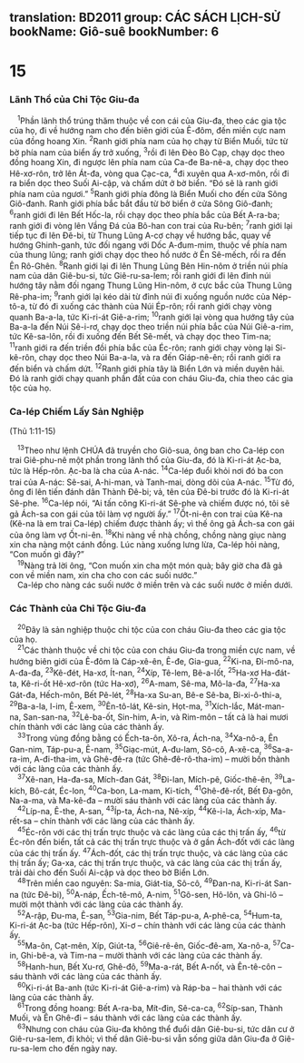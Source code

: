 translation: BD2011
group: CÁC SÁCH LỊCH-SỬ
bookName: Giô-suê 
bookNumber: 6
-------

<div class="title"><h1>15</h1><h3>Lãnh Thổ của Chi Tộc Giu-đa</h3></div>
<span class="verse gios_15_1"> <sup>1</sup>Phần lãnh thổ trúng thăm thuộc về con cái của Giu-đa, theo các gia tộc của họ, đi về hướng nam cho đến biên giới của Ê-đôm, đến miền cực nam của đồng hoang Xin. </span>
<span class="verse gios_15_2"><sup>2</sup>Ranh giới phía nam của họ chạy từ Biển Muối, tức từ bờ phía nam của biển ấy trở xuống, </span>
<span class="verse gios_15_3"><sup>3</sup>rồi đi lên Ðèo Bò Cạp, chạy dọc theo đồng hoang Xin, đi ngược lên phía nam của Ca-đe Ba-nê-a, chạy dọc theo Hê-xơ-rôn, trở lên Át-đa, vòng qua Cạc-ca, </span>
<span class="verse gios_15_4"><sup>4</sup>đi xuyên qua A-xơ-môn, rồi đi ra biển dọc theo Suối Ai-cập, và chấm dứt ở bờ biển. “Ðó sẽ là ranh giới phía nam của ngươi.” </span>
<span class="verse gios_15_5"><sup>5</sup>Ranh giới phía đông là Biển Muối cho đến cửa Sông Giô-đanh. Ranh giới phía bắc bắt đầu từ bờ biển ở cửa Sông Giô-đanh; </span>
<span class="verse gios_15_6"><sup>6</sup>ranh giới đi lên Bết Hốc-la, rồi chạy dọc theo phía bắc của Bết A-ra-ba; ranh giới đi vòng lên Vầng Ðá của Bô-han con trai của Ru-bên; </span>
<span class="verse gios_15_7"><sup>7</sup>ranh giới lại tiếp tục đi lên Ðê-bi, từ Thung Lũng A-cơ chạy về hướng bắc, quay về hướng Ghinh-ganh, tức đối ngang với Dốc A-đum-mim, thuộc về phía nam của thung lũng; ranh giới chạy dọc theo hồ nước ở Ên Sê-mếch, rồi ra đến Ên Rô-Ghên. </span>
<span class="verse gios_15_8"><sup>8</sup>Ranh giới lại đi lên Thung Lũng Bên Hin-nôm ở triền núi phía nam của dân Giê-bu-si, tức Giê-ru-sa-lem; rồi ranh giới đi lên đỉnh núi hướng tây nằm đối ngang Thung Lũng Hin-nôm, ở cực bắc của Thung Lũng Rê-pha-im; </span>
<span class="verse gios_15_9"><sup>9</sup>ranh giới lại kéo dài từ đỉnh núi đi xuống nguồn nước của Nép-tô-a, từ đó đi xuống các thành của Núi Ép-rôn; rồi ranh giới chạy vòng quanh Ba-a-la, tức Ki-ri-át Giê-a-rim; </span>
<span class="verse gios_15_10"><sup>10</sup>ranh giới lại vòng qua hướng tây của Ba-a-la đến Núi Sê-i-rơ, chạy dọc theo triền núi phía bắc của Núi Giê-a-rim, tức Kê-sa-lôn, rồi đi xuống đến Bết Sê-mết, và chạy dọc theo Tim-na; </span>
<span class="verse gios_15_11"><sup>11</sup>ranh giới ra đến triền đồi phía bắc của Éc-rôn; ranh giới chạy vòng lại Si-kê-rôn, chạy dọc theo Núi Ba-a-la, và ra đến Giáp-nê-ên; rồi ranh giới ra đến biển và chấm dứt. </span>
<span class="verse gios_15_12"><sup>12</sup>Ranh giới phía tây là Biển Lớn và miền duyên hải. Ðó là ranh giới chạy quanh phần đất của con cháu Giu-đa, chia theo các gia tộc của họ.<br/></span>
<div class="title"><h3>Ca-lép Chiếm Lấy Sản Nghiệp</h3><p>(Thủ 1:11-15)</p></div>
<span class="verse gios_15_13"> <sup>13</sup>Theo như lệnh CHÚA đã truyền cho Giô-sua, ông ban cho Ca-lép con trai Giê-phu-nê một phần trong lãnh thổ của Giu-đa, đó là Ki-ri-át Ạc-ba, tức là Hếp-rôn. Ạc-ba là cha của A-nác. </span>
<span class="verse gios_15_14"><sup>14</sup>Ca-lép đuổi khỏi nơi đó ba con trai của A-nác: Sê-sai, A-hi-man, và Tanh-mai, dòng dõi của A-nác. </span>
<span class="verse gios_15_15"><sup>15</sup>Từ đó, ông đi lên tiến đánh dân Thành Ðê-bi; vả, tên của Ðê-bi trước đó là Ki-ri-át Sê-phe. </span>
<span class="verse gios_15_16"><sup>16</sup>Ca-lép nói, “Ai tấn công Ki-ri-át Sê-phe và chiếm được nó, tôi sẽ gả Ách-sa con gái của tôi làm vợ người ấy.” </span>
<span class="verse gios_15_17"><sup>17</sup>Ốt-ni-ên con trai của Kê-na (Kê-na là em trai Ca-lép) chiếm được thành ấy; vì thế ông gả Ách-sa con gái của ông làm vợ Ốt-ni-ên. </span>
<span class="verse gios_15_18"><sup>18</sup>Khi nàng về nhà chồng, chồng nàng giục nàng xin cha nàng một cánh đồng. Lúc nàng xuống lưng lừa, Ca-lép hỏi nàng, “Con muốn gì đây?”<br/></span>
<span class="verse gios_15_19"> <sup>19</sup>Nàng trả lời ông, “Con muốn xin cha một món quà; bây giờ cha đã gả con về miền nam, xin cha cho con các suối nước.”<br/> Ca-lép cho nàng các suối nước ở miền trên và các suối nước ở miền dưới.<br/></span>
<div class="title"><h3>Các Thành của Chi Tộc Giu-đa</h3></div>
<span class="verse gios_15_20"> <sup>20</sup>Ðây là sản nghiệp thuộc chi tộc của con cháu Giu-đa theo các gia tộc của họ.<br/></span>
<span class="verse gios_15_21"> <sup>21</sup>Các thành thuộc về chi tộc của con cháu Giu-đa trong miền cực nam, về hướng biên giới của Ê-đôm là Cáp-xê-ên, Ê-đe, Gia-gua, </span>
<span class="verse gios_15_22"><sup>22</sup>Ki-na, Ði-mô-na, A-đa-đa, </span>
<span class="verse gios_15_23"><sup>23</sup>Kê-đét, Ha-xơ, Ít-nan, </span>
<span class="verse gios_15_24"><sup>24</sup>Xíp, Tê-lem, Bê-a-lốt, </span>
<span class="verse gios_15_25"><sup>25</sup>Ha-xơ Ha-đát-ta, Kê-ri-ốt Hê-xơ-rôn (tức Ha-xơ), </span>
<span class="verse gios_15_26"><sup>26</sup>A-mam, Sê-ma, Mô-la-đa, </span>
<span class="verse gios_15_27"><sup>27</sup>Ha-xa Gát-đa, Hếch-môn, Bết Pê-lét, </span>
<span class="verse gios_15_28"><sup>28</sup>Ha-xa Su-an, Bê-e Sê-ba, Bi-xi-ô-thi-a, </span>
<span class="verse gios_15_29"><sup>29</sup>Ba-a-la, I-im, Ê-xem, </span>
<span class="verse gios_15_30"><sup>30</sup>Ên-tô-lát, Kê-sin, Họt-ma, </span>
<span class="verse gios_15_31"><sup>31</sup>Xích-lắc, Mát-man-na, San-san-na, </span>
<span class="verse gios_15_32"><sup>32</sup>Lê-ba-ốt, Sin-him, A-in, và Rim-môn – tất cả là hai mươi chín thành với các làng của các thành ấy.<br/></span>
<span class="verse gios_15_33"> <sup>33</sup>Trong vùng đồng bằng có Ếch-ta-ôn, Xô-ra, Ách-na, </span>
<span class="verse gios_15_34"><sup>34</sup>Xa-nô-a, Ên Gan-nim, Táp-pu-a, Ê-nam, </span>
<span class="verse gios_15_35"><sup>35</sup>Giạc-mút, A-đu-lam, Sô-cô, A-xê-ca, </span>
<span class="verse gios_15_36"><sup>36</sup>Sa-a-ra-im, A-đi-tha-im, và Ghê-đê-ra (tức Ghê-đê-rô-tha-im) – mười bốn thành với các làng của các thành ấy.<br/></span>
<span class="verse gios_15_37"> <sup>37</sup>Xê-nan, Ha-đa-sa, Mích-đan Gát, </span>
<span class="verse gios_15_38"><sup>38</sup>Ði-lan, Mích-pê, Giốc-thê-ên, </span>
<span class="verse gios_15_39"><sup>39</sup>La-kích, Bô-cát, Éc-lon, </span>
<span class="verse gios_15_40"><sup>40</sup>Ca-bon, La-mam, Ki-tích, </span>
<span class="verse gios_15_41"><sup>41</sup>Ghê-đê-rốt, Bết Ða-gôn, Na-a-ma, và Ma-kê-đa – mười sáu thành với các làng của các thành ấy.<br/></span>
<span class="verse gios_15_42"> <sup>42</sup>Líp-na, Ê-the, A-san, </span>
<span class="verse gios_15_43"><sup>43</sup>Íp-ta, Ách-na, Nê-xíp, </span>
<span class="verse gios_15_44"><sup>44</sup>Kê-i-la, Ách-xíp, Ma-rết-sa – chín thành với các làng của các thành ấy.<br/></span>
<span class="verse gios_15_45"> <sup>45</sup>Éc-rôn với các thị trấn trực thuộc và các làng của các thị trấn ấy, </span>
<span class="verse gios_15_46"><sup>46</sup>từ Éc-rôn đến biển, tất cả các thị trấn trực thuộc và ở gần Ách-đốt với các làng của các thị trấn ấy. </span>
<span class="verse gios_15_47"><sup>47</sup>Ách-đốt, các thị trấn trực thuộc, và các làng của các thị trấn ấy; Ga-xa, các thị trấn trực thuộc, và các làng của các thị trấn ấy, trải dài cho đến Suối Ai-cập và dọc theo bờ Biển Lớn.<br/></span>
<span class="verse gios_15_48"> <sup>48</sup>Trên miền cao nguyên: Sa-mia, Giát-tia, Sô-cô, </span>
<span class="verse gios_15_49"><sup>49</sup>Ðan-na, Ki-ri-át San-na (tức Ðê-bi), </span>
<span class="verse gios_15_50"><sup>50</sup>A-náp, Ếch-tê-mô, A-nim, </span>
<span class="verse gios_15_51"><sup>51</sup>Gô-sen, Hô-lôn, và Ghi-lô – mười một thành với các làng của các thành ấy.<br/></span>
<span class="verse gios_15_52"> <sup>52</sup>A-rập, Ðu-ma, Ê-san, </span>
<span class="verse gios_15_53"><sup>53</sup>Gia-nim, Bết Táp-pu-a, A-phê-ca, </span>
<span class="verse gios_15_54"><sup>54</sup>Hum-ta, Ki-ri-át Ạc-ba (tức Hếp-rôn), Xi-ơ – chín thành với các làng của các thành ấy.<br/></span>
<span class="verse gios_15_55"> <sup>55</sup>Ma-ôn, Cạt-mên, Xíp, Giút-ta, </span>
<span class="verse gios_15_56"><sup>56</sup>Giê-rê-ên, Giốc-đê-am, Xa-nô-a, </span>
<span class="verse gios_15_57"><sup>57</sup>Ca-in, Ghi-bê-a, và Tim-na – mười thành với các làng của các thành ấy.<br/></span>
<span class="verse gios_15_58"> <sup>58</sup>Hanh-hun, Bết Xu-rơ, Ghê-đô, </span>
<span class="verse gios_15_59"><sup>59</sup>Ma-a-rát, Bết A-nốt, và Ên-tê-côn – sáu thành với các làng của các thành ấy.<br/></span>
<span class="verse gios_15_60"> <sup>60</sup>Ki-ri-át Ba-anh (tức Ki-ri-át Giê-a-rim) và Ráp-ba – hai thành với các làng của các thành ấy.<br/></span>
<span class="verse gios_15_61"> <sup>61</sup>Trong đồng hoang: Bết A-ra-ba, Mít-đin, Sê-ca-ca, </span>
<span class="verse gios_15_62"><sup>62</sup>Síp-san, Thành Muối, và Ên Ghê-đi – sáu thành với các làng của các thành ấy.<br/></span>
<span class="verse gios_15_63"> <sup>63</sup>Nhưng con cháu của Giu-đa không thể đuổi dân Giê-bu-si, tức dân cư ở Giê-ru-sa-lem, đi khỏi; vì thế dân Giê-bu-si vẫn sống giữa dân Giu-đa ở Giê-ru-sa-lem cho đến ngày nay.<br/></span>
